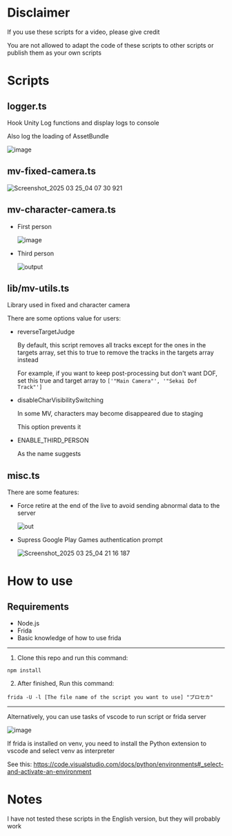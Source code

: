 # Disclaimer
If you use these scripts for a video, please give credit

You are not allowed to adapt the code of these scripts to other scripts or publish them as your own scripts

# Scripts
## logger.ts
Hook Unity Log functions and display logs to console

Also log the loading of AssetBundle

![image](https://github.com/user-attachments/assets/86d89e18-2615-42e5-99f4-35a75a77600d)

## mv-fixed-camera.ts

![Screenshot_2025 03 25_04 07 30 921](https://github.com/user-attachments/assets/e34d21c3-00f4-458e-abc0-852615ea54e4)

## mv-character-camera.ts

- First person

  ![image](https://github.com/user-attachments/assets/563a1c3b-7bb2-46fe-93f9-c27b35aa7daa)

- Third person

  ![output](https://github.com/user-attachments/assets/160091c4-6dfb-46f5-973d-0a68eea85099)

## lib/mv-utils.ts
Library used in fixed and character camera

There are some options value for users:

- reverseTargetJudge
  
  By default, this script removes all tracks except for the ones in the targets array, set this to true to remove the tracks in the targets array instead

  For example, if you want to keep post-processing but don't want DOF, set this true and target array to `['"Main Camera"', '"Sekai Dof Track"']`

- disableCharVisibilitySwitching

  In some MV, characters may become disappeared due to staging

  This option prevents it

- ENABLE_THIRD_PERSON

  As the name suggests

## misc.ts
There are some features:
- Force retire at the end of the live to avoid sending abnormal data to the server

  ![out](https://github.com/user-attachments/assets/712aa0b6-f172-4413-b464-b5ae287e0d6b)
  
- Supress Google Play Games authentication prompt

  ![Screenshot_2025 03 25_04 21 16 187](https://github.com/user-attachments/assets/05a01dbc-8b8e-45b6-9152-d9f3f767a356)

# How to use
## Requirements
- Node.js
- Frida
- Basic knowledge of how to use frida

---

1. Clone this repo and run this command:
```
npm install
```
2. After finished, Run this command:
```
frida -U -l [The file name of the script you want to use] "プロセカ"
```

---

Alternatively, you can use tasks of vscode to run script or frida server

![image](https://github.com/user-attachments/assets/693db1dc-afd5-41b8-9fc7-a453de7ddf6e)

If frida is installed on venv, you need to install the Python extension to vscode and select venv as interpreter

See this: https://code.visualstudio.com/docs/python/environments#_select-and-activate-an-environment

# Notes
I have not tested these scripts in the English version, but they will probably work
